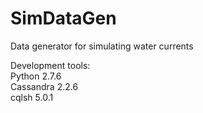 # SimDataGen
Data generator for simulating water currents

Development tools:  
Python 2.7.6  
Cassandra 2.2.6  
cqlsh 5.0.1  
